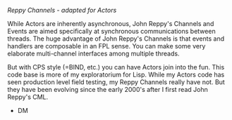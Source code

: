*Reppy Channels - adapted for Actors*

While Actors are inherently asynchronous, John Reppy's Channels and Events are aimed specifically at synchronous communications between threads. The huge advantage of John Reppy's Channels is that events and handlers are composable in an FPL sense. You can make some very elaborate multi-channel interfaces among multiple threads.

But with CPS style (=BIND, etc.) you can have Actors join into the fun. This code base is more of my exploratorium for Lisp. While my Actors code has seen production level field testing, my Reppy Channels really have not. But they have been evolving since the early 2000's after I first read John Reppy's CML.

- DM
